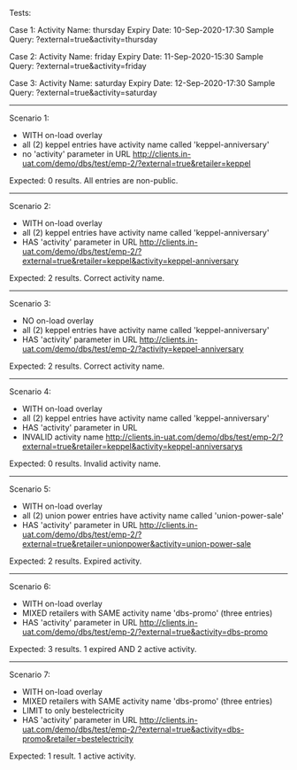 Tests:

Case 1:
Activity Name: thursday
Expiry Date: 10-Sep-2020-17:30
Sample Query: ?external=true&activity=thursday

Case 2:
Activity Name: friday
Expiry Date: 11-Sep-2020-15:30
Sample Query: ?external=true&activity=friday

Case 3:
Activity Name: saturday
Expiry Date: 12-Sep-2020-17:30
Sample Query: ?external=true&activity=saturday















-------------
Scenario 1: 
- WITH on-load overlay
- all (2) keppel entries have activity name called 'keppel-anniversary'
- no 'activity' parameter in URL
http://clients.in-uat.com/demo/dbs/test/emp-2/?external=true&retailer=keppel

Expected: 0 results. All entries are non-public.

-------------
Scenario 2:
- WITH on-load overlay
- all (2) keppel entries have activity name called 'keppel-anniversary'
- HAS 'activity' parameter in URL
http://clients.in-uat.com/demo/dbs/test/emp-2/?external=true&retailer=keppel&activity=keppel-anniversary

Expected: 2 results. Correct activity name. 

-------------
Scenario 3:
- NO on-load overlay
- all (2) keppel entries have activity name called 'keppel-anniversary'
- HAS 'activity' parameter in URL
http://clients.in-uat.com/demo/dbs/test/emp-2/?activity=keppel-anniversary

Expected: 2 results. Correct activity name. 

-------------
Scenario 4:
- WITH on-load overlay
- all (2) keppel entries have activity name called 'keppel-anniversary'
- HAS 'activity' parameter in URL
- INVALID activity name
http://clients.in-uat.com/demo/dbs/test/emp-2/?external=true&retailer=keppel&activity=keppel-anniversarys

Expected: 0 results. Invalid activity name.


-------------
Scenario 5:
- WITH on-load overlay
- all (2) union power entries have activity name called 'union-power-sale'
- HAS 'activity' parameter in URL 
http://clients.in-uat.com/demo/dbs/test/emp-2/?external=true&retailer=unionpower&activity=union-power-sale

Expected: 2 results. Expired activity.

-------------
Scenario 6:
- WITH on-load overlay
- MIXED retailers with SAME activity name 'dbs-promo' (three entries)
- HAS 'activity' parameter in URL 
http://clients.in-uat.com/demo/dbs/test/emp-2/?external=true&activity=dbs-promo

Expected: 3 results. 1 expired AND 2 active activity.

-------------
Scenario 7:
- WITH on-load overlay
- MIXED retailers with SAME activity name 'dbs-promo' (three entries) 
- LIMIT to only bestelectricity
- HAS 'activity' parameter in URL 
http://clients.in-uat.com/demo/dbs/test/emp-2/?external=true&activity=dbs-promo&retailer=bestelectricity

Expected: 1 result. 1 active activity.

